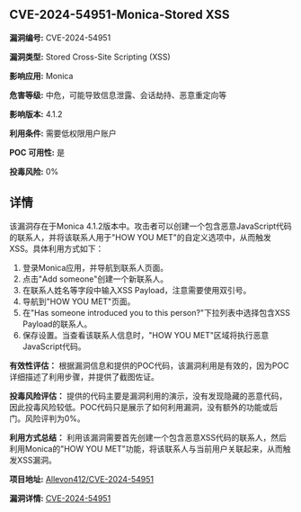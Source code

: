 ## CVE-2024-54951-Monica-Stored XSS

**漏洞编号:** CVE-2024-54951

**漏洞类型:** Stored Cross-Site Scripting (XSS)

**影响应用:** Monica

**危害等级:** 中危，可能导致信息泄露、会话劫持、恶意重定向等

**影响版本:** 4.1.2

**利用条件:** 需要低权限用户账户

**POC 可用性:** 是

**投毒风险:** 0%

## 详情

该漏洞存在于Monica 4.1.2版本中。攻击者可以创建一个包含恶意JavaScript代码的联系人，并将该联系人用于"HOW YOU MET"的自定义选项中，从而触发XSS。具体利用方式如下：

1.  登录Monica应用，并导航到联系人页面。
2.  点击"Add someone"创建一个新联系人。
3.  在联系人姓名等字段中输入XSS Payload，注意需要使用双引号。
4.  导航到"HOW YOU MET"页面。
5.  在"Has someone introduced you to this person?"下拉列表中选择包含XSS Payload的联系人。
6.  保存设置。当查看该联系人信息时，"HOW YOU MET"区域将执行恶意JavaScript代码。

**有效性评估：** 根据漏洞信息和提供的POC代码，该漏洞利用是有效的，因为POC详细描述了利用步骤，并提供了截图佐证。

**投毒风险评估：** 提供的代码主要是漏洞利用的演示，没有发现隐藏的恶意代码，因此投毒风险较低。POC代码只是展示了如何利用漏洞，没有额外的功能或后门。风险评判为0%。

**利用方式总结：** 利用该漏洞需要首先创建一个包含恶意XSS代码的联系人，然后利用Monica的"HOW YOU MET"功能，将该联系人与当前用户关联起来，从而触发XSS漏洞。

**项目地址:** [Allevon412/CVE-2024-54951](https://github.com/Allevon412/CVE-2024-54951)

**漏洞详情:** [CVE-2024-54951](https://nvd.nist.gov/vuln/detail/CVE-2024-54951)